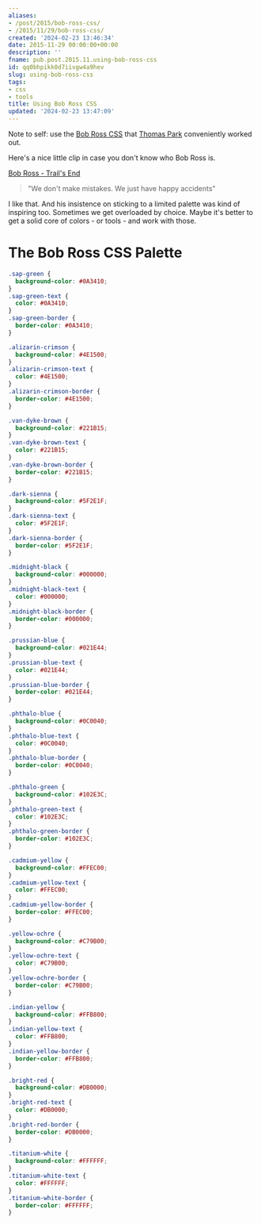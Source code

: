 ```yaml
---
aliases:
- /post/2015/bob-ross-css/
- /2015/11/29/bob-ross-css/
created: '2024-02-23 13:46:34'
date: 2015-11-29 00:00:00+00:00
description: ''
fname: pub.post.2015.11.using-bob-ross-css
id: qq0bhpikk0d7iivgw4a9hev
slug: using-bob-ross-css
tags:
- css
- tools
title: Using Bob Ross CSS
updated: '2024-02-23 13:47:09'
---
```


Note to self: use the [Bob Ross CSS](https://gist.github.com/thomaspark/41f381048adcceb6d261) that [Thomas Park](http://thomaspark.co/2015/11/bob-ross-color-palette-in-css/) conveniently worked out.

<!--more-->

Here's a nice little clip in case you don't know who Bob Ross is.

[Bob Ross - Trail's End](https://www.youtube.com/watch?v=IWmgEOxVynU)

> "We don't make mistakes. We just have happy accidents"

I like that. And his insistence on sticking to a limited palette was kind of inspiring too. Sometimes we get overloaded by choice. Maybe it's better to get a solid core of colors - or tools - and work with those.

# The Bob Ross CSS Palette

```css
.sap-green {
  background-color: #0A3410;
}
.sap-green-text {
  color: #0A3410;
}
.sap-green-border {
  border-color: #0A3410;
}

.alizarin-crimson {
  background-color: #4E1500;
}
.alizarin-crimson-text {
  color: #4E1500;
}
.alizarin-crimson-border {
  border-color: #4E1500;
}

.van-dyke-brown {
  background-color: #221B15;
}
.van-dyke-brown-text {
  color: #221B15;
}
.van-dyke-brown-border {
  border-color: #221B15;
}

.dark-sienna {
  background-color: #5F2E1F;
}
.dark-sienna-text {
  color: #5F2E1F;
}
.dark-sienna-border {
  border-color: #5F2E1F;
}

.midnight-black {
  background-color: #000000;
}
.midnight-black-text {
  color: #000000;
}
.midnight-black-border {
  border-color: #000000;
}

.prussian-blue {
  background-color: #021E44;
}
.prussian-blue-text {
  color: #021E44;
}
.prussian-blue-border {
  border-color: #021E44;
}

.phthalo-blue {
  background-color: #0C0040;
}
.phthalo-blue-text {
  color: #0C0040;
}
.phthalo-blue-border {
  border-color: #0C0040;
}

.phthalo-green {
  background-color: #102E3C;
}
.phthalo-green-text {
  color: #102E3C;
}
.phthalo-green-border {
  border-color: #102E3C;
}

.cadmium-yellow {
  background-color: #FFEC00;
}
.cadmium-yellow-text {
  color: #FFEC00;
}
.cadmium-yellow-border {
  border-color: #FFEC00;
}

.yellow-ochre {
  background-color: #C79B00;
}
.yellow-ochre-text {
  color: #C79B00;
}
.yellow-ochre-border {
  border-color: #C79B00;
}

.indian-yellow {
  background-color: #FFB800;
}
.indian-yellow-text {
  color: #FFB800;
}
.indian-yellow-border {
  border-color: #FFB800;
}

.bright-red {
  background-color: #DB0000;
}
.bright-red-text {
  color: #DB0000;
}
.bright-red-border {
  border-color: #DB0000;
}

.titanium-white {
  background-color: #FFFFFF;
}
.titanium-white-text {
  color: #FFFFFF;
}
.titanium-white-border {
  border-color: #FFFFFF;
}
```